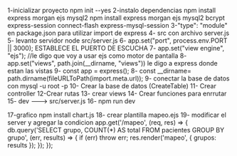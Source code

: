 1-inicializar proyecto npm init --yes
2-instalo dependencias npm install express morgan ejs mysql2 
npm install express morgan ejs mysql2 bcrypt express-session connect-flash express-mysql-session
3-"type":  "module" en package.json para  utilizar import de express
4- src con archivo server.js 
5- levanto servidor  node src/server.js
6- app.set("port", process.env.PORT || 3000); ESTABLECE EL PUERTO DE ESCUCHA
7- app.set("view engine", "ejs"); //le digo que voy a usar ejs como motor de pantalla 
8- app.set("views", path.join(__dirname, "views")) le digo a express donde estan las vistas
9- const app = express();
8- const __dirname= path.dirname(fileURLToPath(import.meta.url));
9- conectar la base de datos con mysql -u root -p 
10- Crear la base de datos (CreateTable)
11- Crear controller
12-Crear rutas
13- crear views 
14- Crear funciones para enrrutar 
15- dev ---> src/server.js
16- npm run dev



17-grafico 
npm install chart.js
18- crear plantilla
 mapeo.ejs 
19- modificar el server y agregar la condicion 
app.get('/mapeo', (req, res) => {
    db.query('SELECT grupo, COUNT(*) AS total FROM pacientes GROUP BY grupo', (err, results) => {
        if (err) throw err;
        res.render('mapeo', { grupos: results });
    });
});

